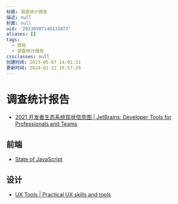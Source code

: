 ```yaml
---
标题: 调查统计报告
描述: null
封面: null
uid: '20230507140131073'
aliases: []
tags:
  - 其他
  - 调查统计报告
cssclasses: null
创建时间: 2023-05-07 14:01:31
更新时间: 2024-01-22 16:57:29
---
```


# 调查统计报告

- [2021 开发者生态系统现状信息图 | JetBrains: Developer Tools for Professionals and Teams](https://www.jetbrains.com/zh-cn/lp/devecosystem-2021/)

## 前端

- [State of JavaScript](https://stateofjs.com/zh-hans//)

## 设计

- [UX Tools | Practical UX skills and tools](https://uxtools.co/)
